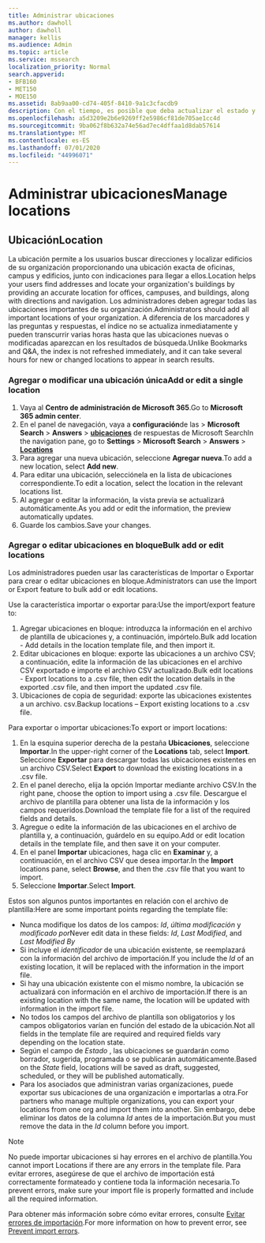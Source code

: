 ```yaml
---
title: Administrar ubicaciones
ms.author: dawholl
author: dawholl
manager: kellis
ms.audience: Admin
ms.topic: article
ms.service: mssearch
localization_priority: Normal
search.appverid:
- BFB160
- MET150
- MOE150
ms.assetid: 8ab9aa00-cd74-405f-8410-9a1c3cfacdb9
description: Con el tiempo, es posible que deba actualizar el estado y el contenido de una ubicación para que siga siendo relevante.
ms.openlocfilehash: a5d3209e2b6e9269ff2e5986cf81de705ae1cc4d
ms.sourcegitcommit: 9ba062f8b632a74e56ad7ec4dffaa1d8dab57614
ms.translationtype: MT
ms.contentlocale: es-ES
ms.lasthandoff: 07/01/2020
ms.locfileid: "44996071"
---
```

# <a name="manage-locations"></a><span data-ttu-id="f3ef6-103">Administrar ubicaciones</span><span class="sxs-lookup"><span data-stu-id="f3ef6-103">Manage locations</span></span>

## <a name="location"></a><span data-ttu-id="f3ef6-104">Ubicación</span><span class="sxs-lookup"><span data-stu-id="f3ef6-104">Location</span></span>

<span data-ttu-id="f3ef6-105">La ubicación permite a los usuarios buscar direcciones y localizar edificios de su organización proporcionando una ubicación exacta de oficinas, campus y edificios, junto con indicaciones para llegar a ellos.</span><span class="sxs-lookup"><span data-stu-id="f3ef6-105">Location helps your users find addresses and locate your organization's buildings by providing an accurate location for offices, campuses, and buildings, along with directions and navigation.</span></span> <span data-ttu-id="f3ef6-106">Los administradores deben agregar todas las ubicaciones importantes de su organización.</span><span class="sxs-lookup"><span data-stu-id="f3ef6-106">Administrators should add all important locations of your organization.</span></span> <span data-ttu-id="f3ef6-107">A diferencia de los marcadores y las preguntas y respuestas, el índice no se actualiza inmediatamente y pueden transcurrir varias horas hasta que las ubicaciones nuevas o modificadas aparezcan en los resultados de búsqueda.</span><span class="sxs-lookup"><span data-stu-id="f3ef6-107">Unlike Bookmarks and Q&A, the index is not refreshed immediately, and it can take several hours for new or changed locations to appear in search results.</span></span>

### <a name="add-or-edit-a-single-location"></a><span data-ttu-id="f3ef6-108">Agregar o modificar una ubicación única</span><span class="sxs-lookup"><span data-stu-id="f3ef6-108">Add or edit a single location</span></span>

1. <span data-ttu-id="f3ef6-109">Vaya al **Centro de administración de Microsoft 365**.</span><span class="sxs-lookup"><span data-stu-id="f3ef6-109">Go to **Microsoft 365 admin center**.</span></span>
1. <span data-ttu-id="f3ef6-110">En el panel de navegación, vaya a **configuración**de las  >  **Microsoft Search**  >  **Answers**  >  [**ubicaciones**](https://admin.microsoft.com/Adminportal/Home#/MicrosoftSearch/locations) de respuestas de Microsoft Search</span><span class="sxs-lookup"><span data-stu-id="f3ef6-110">In the navigation pane, go to **Settings** > **Microsoft Search** > **Answers** > [**Locations**](https://admin.microsoft.com/Adminportal/Home#/MicrosoftSearch/locations)</span></span>
1. <span data-ttu-id="f3ef6-111">Para agregar una nueva ubicación, seleccione **Agregar nueva**.</span><span class="sxs-lookup"><span data-stu-id="f3ef6-111">To add a new location, select **Add new**.</span></span>
1. <span data-ttu-id="f3ef6-112">Para editar una ubicación, selecciónela en la lista de ubicaciones correspondiente.</span><span class="sxs-lookup"><span data-stu-id="f3ef6-112">To edit a location, select the location in the relevant locations list.</span></span>
1. <span data-ttu-id="f3ef6-113">Al agregar o editar la información, la vista previa se actualizará automáticamente.</span><span class="sxs-lookup"><span data-stu-id="f3ef6-113">As you add or edit the information, the preview automatically updates.</span></span>
1. <span data-ttu-id="f3ef6-114">Guarde los cambios.</span><span class="sxs-lookup"><span data-stu-id="f3ef6-114">Save your changes.</span></span>

### <a name="bulk-add-or-edit-locations"></a><span data-ttu-id="f3ef6-115">Agregar o editar ubicaciones en bloque</span><span class="sxs-lookup"><span data-stu-id="f3ef6-115">Bulk add or edit locations</span></span>

<span data-ttu-id="f3ef6-116">Los administradores pueden usar las características de Importar o Exportar para crear o editar ubicaciones en bloque.</span><span class="sxs-lookup"><span data-stu-id="f3ef6-116">Administrators can use the Import or Export feature to bulk add or edit locations.</span></span>

<span data-ttu-id="f3ef6-117">Use la característica importar o exportar para:</span><span class="sxs-lookup"><span data-stu-id="f3ef6-117">Use the import/export feature to:</span></span>

1. <span data-ttu-id="f3ef6-118">Agregar ubicaciones en bloque: introduzca la información en el archivo de plantilla de ubicaciones y, a continuación, impórtelo.</span><span class="sxs-lookup"><span data-stu-id="f3ef6-118">Bulk add location - Add details in the location template file, and then import it.</span></span>
1. <span data-ttu-id="f3ef6-119">Editar ubicaciones en bloque: exporte las ubicaciones a un archivo CSV; a continuación, edite la información de las ubicaciones en el archivo CSV exportado e importe el archivo CSV actualizado.</span><span class="sxs-lookup"><span data-stu-id="f3ef6-119">Bulk edit locations - Export locations to a .csv file, then edit the location details in the exported .csv file, and then import the updated .csv file.</span></span>
1. <span data-ttu-id="f3ef6-120">Ubicaciones de copia de seguridad: exporte las ubicaciones existentes a un archivo. csv.</span><span class="sxs-lookup"><span data-stu-id="f3ef6-120">Backup locations – Export existing locations to a .csv file.</span></span>

<span data-ttu-id="f3ef6-121">Para exportar o importar ubicaciones:</span><span class="sxs-lookup"><span data-stu-id="f3ef6-121">To export or import locations:</span></span>

1. <span data-ttu-id="f3ef6-122">En la esquina superior derecha de la pestaña **Ubicaciones**, seleccione **Importar**.</span><span class="sxs-lookup"><span data-stu-id="f3ef6-122">In the upper-right corner of the **Locations** tab, select **Import**.</span></span>
<span data-ttu-id="f3ef6-123">Seleccione **Exportar** para descargar todas las ubicaciones existentes en un archivo CSV.</span><span class="sxs-lookup"><span data-stu-id="f3ef6-123">Select **Export** to download the existing locations in a .csv file.</span></span>
1. <span data-ttu-id="f3ef6-124">En el panel derecho, elija la opción Importar mediante archivo CSV.</span><span class="sxs-lookup"><span data-stu-id="f3ef6-124">In the right pane, choose the option to import using a .csv file.</span></span>
<span data-ttu-id="f3ef6-125">Descargue el archivo de plantilla para obtener una lista de la información y los campos requeridos.</span><span class="sxs-lookup"><span data-stu-id="f3ef6-125">Download the template file for a list of the required fields and details.</span></span>
1. <span data-ttu-id="f3ef6-126">Agregue o edite la información de las ubicaciones en el archivo de plantilla y, a continuación, guárdelo en su equipo.</span><span class="sxs-lookup"><span data-stu-id="f3ef6-126">Add or edit location details in the template file, and then save it on your computer.</span></span>
1. <span data-ttu-id="f3ef6-127">En el panel **Importar** ubicaciones, haga clic en **Examinar** y, a continuación, en el archivo CSV que desea importar.</span><span class="sxs-lookup"><span data-stu-id="f3ef6-127">In the **Import** locations pane, select **Browse**, and then the .csv file that you want to import.</span></span>
1. <span data-ttu-id="f3ef6-128">Seleccione **Importar**.</span><span class="sxs-lookup"><span data-stu-id="f3ef6-128">Select **Import**.</span></span>

<span data-ttu-id="f3ef6-129">Estos son algunos puntos importantes en relación con el archivo de plantilla:</span><span class="sxs-lookup"><span data-stu-id="f3ef6-129">Here are some important points regarding the template file:</span></span>

- <span data-ttu-id="f3ef6-130">Nunca modifique los datos de los campos: *Id*, *última modificación* y *modificado por*</span><span class="sxs-lookup"><span data-stu-id="f3ef6-130">Never edit data in these fields: *Id*, *Last Modified*, and *Last Modified By*</span></span>
- <span data-ttu-id="f3ef6-131">Si incluye el *identificador* de una ubicación existente, se reemplazará con la información del archivo de importación.</span><span class="sxs-lookup"><span data-stu-id="f3ef6-131">If you include the *Id* of an existing location, it will be replaced with the information in the import file.</span></span>
- <span data-ttu-id="f3ef6-132">Si hay una ubicación existente con el mismo nombre, la ubicación se actualizará con información en el archivo de importación.</span><span class="sxs-lookup"><span data-stu-id="f3ef6-132">If there is an existing location with the same name, the location will be updated with information in the import file.</span></span>
- <span data-ttu-id="f3ef6-133">No todos los campos del archivo de plantilla son obligatorios y los campos obligatorios varían en función del estado de la ubicación.</span><span class="sxs-lookup"><span data-stu-id="f3ef6-133">Not all fields in the template file are required and required fields vary depending on the location state.</span></span>
- <span data-ttu-id="f3ef6-134">Según el campo de *Estado* , las ubicaciones se guardarán como borrador, sugerida, programada o se publicarán automáticamente.</span><span class="sxs-lookup"><span data-stu-id="f3ef6-134">Based on the *State* field, locations will be saved as draft, suggested, scheduled, or they will be published automatically.</span></span>
- <span data-ttu-id="f3ef6-135">Para los asociados que administran varias organizaciones, puede exportar sus ubicaciones de una organización e importarlas a otra.</span><span class="sxs-lookup"><span data-stu-id="f3ef6-135">For partners who manage multiple organizations, you can export your locations from one org and import them into another.</span></span> <span data-ttu-id="f3ef6-136">Sin embargo, debe eliminar los datos de la columna *Id* antes de la importación.</span><span class="sxs-lookup"><span data-stu-id="f3ef6-136">But you must remove the data in the *Id* column before you import.</span></span>

> [!NOTE]
> <span data-ttu-id="f3ef6-137">No puede importar ubicaciones si hay errores en el archivo de plantilla.</span><span class="sxs-lookup"><span data-stu-id="f3ef6-137">You cannot import Locations if there are any errors in the template file.</span></span> <span data-ttu-id="f3ef6-138">Para evitar errores, asegúrese de que el archivo de importación está correctamente formateado y contiene toda la información necesaria.</span><span class="sxs-lookup"><span data-stu-id="f3ef6-138">To prevent errors, make sure your import file is properly formatted and include all the required information.</span></span>

<span data-ttu-id="f3ef6-139">Para obtener más información sobre cómo evitar errores, consulte [Evitar errores de importación](manage-bookmarks.md#prevent-import-errors).</span><span class="sxs-lookup"><span data-stu-id="f3ef6-139">For more information on how to prevent error, see [Prevent import errors](manage-bookmarks.md#prevent-import-errors).</span></span>

